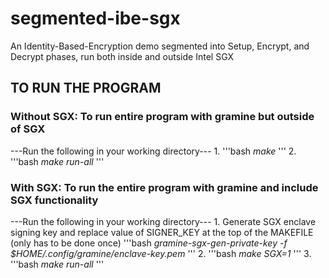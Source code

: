# segmented-ibe-sgx
An Identity-Based-Encryption demo segmented into Setup, Encrypt, and Decrypt phases, run both inside and outside Intel SGX


## TO RUN THE PROGRAM
### Without SGX: To run entire program with gramine but outside of SGX
---Run the following in your working directory---
1.
   '''bash
  *make*
  '''
2.
   '''bash
  *make run-all*
  '''
   
### With SGX: To run the entire program with gramine and include SGX functionality
---Run the following in your working directory---
1.
   Generate SGX enclave signing key and replace value of SIGNER_KEY at the top of the MAKEFILE (only has to be done once)
   '''bash
   *gramine-sgx-gen-private-key -f $HOME/.config/gramine/enclave-key.pem*
   '''
2. 
   '''bash
   *make SGX=1*
   '''
3. 
   '''bash
   *make run-all*
   '''
